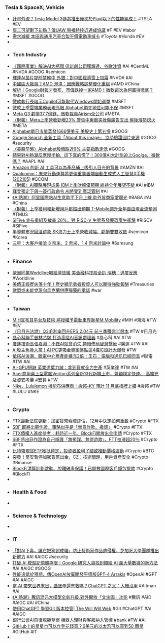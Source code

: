 ### Tesla & SpaceX; Vehicle
- [計畫外流？Tesla Model 3傳將推出僅次於Plaid以下的性能編成！](https://autos.udn.com/autos/story/7826/7527391) #TSLA #EV
- [罷工可望劃下句點？傳UAW 與福特接近達成協議](https://technews.tw/2023/10/26/ford-uaw-reach-tentative-deal-to-end-labor-strikes/) #F #EV #labor
- [需求減緩 本田與通用汽車合製平價電動車喊卡](https://tw.news.yahoo.com/需求減緩-本田與通用汽車合製平價電動車喊卡-080738011.html) #Toyota #Honda #EV
-
- ### Tech Industry
- [《國際產業》解決AI大瓶頸 這新創公司獲輝達、谷歌注資](https://tw.stock.yahoo.com/news/國際產業-解決ai大瓶頸-這新創公司獲輝達-谷歌注資-065849704.html) #AI #CentML #NVDA #GOOG #semicon
- [輝達AI晶片提前禁輸中 外銀：對中國經濟雪上加霜](https://www.rti.org.tw/news/view/id/2184659) #NVDA #AI
- [中國區大裁員？AMD 澄清：因應戰略調整優化重組](https://technews.tw/2023/10/26/amd-china-layoff-rumor/) #AMD #China
- [解析｜Google財報才發布，市值跌掉一家AMD！微軟這次為何贏得徹底？](https://www.bnext.com.tw/article/77158/google-and-microsoft-q3-earnings-2023) #MSFT #GOOG
- [微軟執行長暗示Copilot可能取代Windows開始選單](https://www.ithome.com.tw/news/159496) #MSFT
- [微軟上季雲端業務表現亮眼 Alphabet領先地位可能不保](https://m.cnyes.com/news/id/5356475) #MSFT
- [Meta Q3 虧損37.7億鎂、微軟裁員Airism全公司](https://www.blocktempo.com/tech-giants-meta-project-still-burn-money/) #META
- [〈財報〉Meta上季營收勁增23% 警告中東衝突挫傷廣告支出 盤後漲勢熄火](https://news.cnyes.com/news/id/5356681) #META
- [Alphabet單日市值蒸發1666億美元 美股史上第五慘](https://news.cnyes.com/news/id/5356702) #GOOG
- [Google Search 全新工具「About this image」 協助驗證圖片來源](https://m.eprice.com.tw/mobile/talk/4541/5802894/1) #GOOG #security
- [〈美股早盤〉Alphabet股價跌近9% 主要指數走低](https://news.cnyes.com/news/id/5356474) #GOOG
- [蘋果對AI熱潮反應慢半拍，這下真的慌了！300億AI大計能追上Goolge、微軟嗎？](https://tw.news.yahoo.com/蘋果對ai熱潮反應慢半拍-這下真的慌了-300億ai大計能追上goolge-微軟嗎-073346428.html) #AAPL #AI
- [Amazon 的新 AI 工具可以為產品補上吸引人目光的背景](https://hk.news.yahoo.com/amazon-的新-ai-工具可以為產品補上吸引人目光的背景-083631335.html) #AMZN #AI
- [Qualcomm：未來行動運算將更偏重裝置端自動生成式人工智慧#手機 (202105)](https://www.cool3c.com/article/202105) #QCOM
- [〈財報〉AI策略展現成果 IBM上季財報優預期 維持全年展望不變](https://m.cnyes.com/news/id/5356682) #AI #IBM
- [拜登預定下周一簽行政命令 AI將受到廣泛管制](https://amp-news.cnyes.com/news/id/5356687) #AI
- [《AI熱潮》阿里國際站AI生意助手下月上線,助外貿商家增曝光](https://amp-news.cnyes.com/news/id/5357525) #BABA #AI #China
- [〈財報〉上季獲利和新增用戶都超出預期 T-Mobile調升全年自由現金流預測](https://news.cnyes.com/news/id/5356544) #TMUS
- [SiFive 宣布重組及裁員 20%，對 RISC-V 生態系發展恐產生衝擊](https://technews.tw/2023/10/25/sifive-announces-restructuring-and-layoffs-of-20/) #RISCV #SiFive
- [半導體市況回溫跡象 SK海力士上季營收減幅、虧損雙雙收斂](https://news.cnyes.com/news/id/5356707) #semicon #Korea
- [三星：大客戶接洽 3 奈米，2 奈米、1.4 奈米討論中](https://technews.tw/2023/10/26/samsung-foundry-finfet/) #Samsung
-
- ### Finance
- [歐洲同業Worldline喊經濟放緩 美金融科技股全趴 瑞穗：過度反應](https://news.cnyes.com/news/id/5356683) #Worldline
- [美債正經歷失落十年！歷史顯示勇者投資人可以期待強勁報酬](https://news.cnyes.com/news/id/5356784) #Treasuries
- [歐盟或未能兌現向烏克蘭供應彈藥的承諾](https://m.cnyes.com/news/id/5357395) #war
-
- ### Taiwan
- [MIH宣布其平台及技術 將授權予電動車界新星M Mobility](https://udn.com/news/story/7241/7531767) #MIH #鴻海 #TW #EV
- [〈日月光法說〉Q3毛利率回升EPS 2.04元 前三季賺逾半股本](https://news.cnyes.com/news/id/5357426) #TW #日月光
- [晶心科聯手普林芯馳 打造高階AI音訊處理器](https://m.cnyes.com/news/id/5355963) #晶心科 #AI #TW
- [廣達技術長張嘉淵：不做AI就會消失 持續佈局智慧醫療](https://amp-news.cnyes.com/news/id/5357256) #廣達 #TW #AI
- [AI股主角換人當！AI PC更吸金專家盤點這4檔IC設計大爆發](https://www.ctee.com.tw/news/20231026700551-430201) #TW
- [搶搭AI浪潮，聯電中介層產能擴充2倍！王石：電腦和通訊已經回溫](https://www.bnext.com.tw/article/77155/umc-semiconductor-earning-call-2023-third-quarter) #聯電 #TW #AI
- [AI-GPU短缺 英業達葉力誠：拿到貨就全力生產](https://www.ctee.com.tw/news/20231025701569-430502) #英業達 #TW #AI
- [Acer商用桌上型電腦Veriton系列全新13代新機上市，兼顧穩定快速、 高擴充及資安考量](https://www.techbang.com/posts/110586-the-new-13th-generation-of-acer-commercial-desktop-computer) #宏碁 #TW
- [Nike、Lululemon 機能布供應商！竣邦-KY 預計 11 月底掛牌上櫃](https://finance.technews.tw/2023/10/25/lululemon/) #竣邦 #TW #LULU #NKE
-
- ### Crypto
- [FTX最新法院更新：加密貨幣索賠評估，12月中決定如何重啟](https://abmedia.io/ftx-2-0-court-update) #Crypto #FTX
- [SBF 即將出庭作證，策略似乎是「無意詐欺、撒謊」](https://abmedia.io/sbf-will-take-the-stand-on-thursday) #Crypto #FTX
- [FTX債權人進度參考：耗時近一年，BlockFi開放出金申請](https://abmedia.io/blockfi-emerges-from-bankruptcy) #Crypto #FTX
- [SBF將出庭作證為自己辯護「無預謀、無意詐欺」，FTT拉漲超20％](https://www.blocktempo.com/sbf-will-appear-in-court-to-testify/) #Crypto #FTX
- [比特幣現貨ETF獲批待定，投資者盈利了結或推動價格波動](https://m.cnyes.com/news/id/5357390) #Crypto #BTC
- [突發！幣安暫停加密貨幣出金，CZ：技術問題，用戶資產安全](https://www.blocktempo.com/binance-experiencing-a-technical-issue-with-crypto-withdrawals/) #Crypto #Binance
- [BlockFi清算計劃啟動、脫離破產保護！已開放國際客戶錢包提款](https://www.blocktempo.com/blockfi-emerges-from-bankruptcy-opens-wallet-withdrawals/) #Crypto #BlockFi
-
- ### Health & Food
-
- ### Science & Technology
-
- ### IT
- [「對AI下毒，讓它把狗認成貓」防止藝術家作品遭侵權，芝加哥大學團隊推出新解方](https://dq.yam.com/post/15771) #AI #AIGC #security
- [打破 AI 模型記憶體極限！Google 研究人員找到餵給 AI 超大量數據的新方法](https://www.inside.com.tw/article/33154-ringattention) #AI #AIGC #GOOG
- [性能遠低於預期，傳OpenAI放棄開發平價版GPT-4 Arrakis](https://www.techbang.com/posts/110517-the-performance-was-much-lower-than-expected-and-openai) #OpenAI #GPT #AI #AIGC
- [當 AI 帶來世界末日，蓋堡壘還有救嗎？ChatGPT 之父：大概沒用](https://www.inside.com.tw/article/33156-doomsday-bunkers-ai-apocalypse) #Altman #AI
- [《AI熱潮》騰訊混元大模型全新升級,對外開放「文生圖」功能](https://m.cnyes.com/news/id/5357402) #騰訊 #AID #AIGC #AI #China
- [使用ChatGPT 學習Git 版本控管| The Will Will Web](https://blog.miniasp.com/post/2023/10/26/Learn-Git-by-ChatGPT) #Git #ChatGPT #AI #AIGC
- [銀行公會AI自律規範草案 機器人理財與客服納入管控](https://tw.news.yahoo.com/銀行公會ai自律規範草案-機器人理財與客服納入管控-070843478.html) #bank #TW #AI
- [GitHub上的星星也可以作弊花錢買？6美元的以太幣可以買到50 顆星](https://www.techbang.com/posts/110622-stars-github-cheating) #GitHub #IT
-